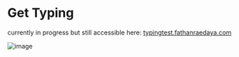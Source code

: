 # Get Typing

currently in progress but still accessible here: [typingtest.fathanraedaya.com](https://typingtest.fathanraedaya.com/)

![image](https://github.com/user-attachments/assets/340d731f-7126-4059-9896-6309c02b2eb1)



